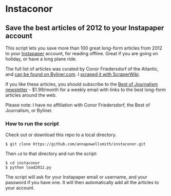 Instaconor
==========

Save the best articles of 2012 to your Instapaper account
---------------------------------------------------------

This script lets you save more than 100 great long-form articles from 2012 to your [Instapaper](http://instapaper.com/) account, for reading offline. Great if you are going on holiday, or have a long plane ride. 

The full list of articles was curated by Conor Friedersdorf of the Atlantic, and [can be found on Byliner.com](http://byliner.com/spotlights/102-spectacular-nonfiction-articles-2012). I [scraped it with ScraperWiki](https://scraperwiki.com/scrapers/conor_friedersdorfs_top_articles_of_2012_byliner/).

If you like these articles, you should subscribe to the [Best of Journalism newsletter](http://thebestofjournalism.blogspot.co.uk/) - $1.99/month for a weekly email with links to the best long-form articles around the web. 

Please note: I have no affiliation with Conor Friedersdorf, the Best of Journalism, or Byliner. 

### How to run the script 

Check out or download this repo to a local directory.
 
    $ git clone https://github.com/annapowellsmith/instaconor.git

Then `cd` to that directory and run the script: 

    $ cd instaconor
    $ python load2012.py

The script will ask for your Instapaper email or username, and your password if you have one. It will then automatically add all the articles to your account. 